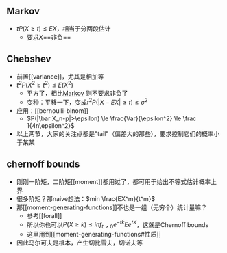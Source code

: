 ## Markov
- $tP(X\ge t)\le EX$，相当于分两段估计
  - 要求$X$==非负==
## Chebshev
- 前置[[variance]]，尤其是相加等
- $t^2P(X^2\ge t^2)\le E(X^2)$
  - 平方了，相比[Markov](#markov) 则不要求非负了
  - 变种：平移一下，变成$t^2P(|X-EX|\ge t)\le \sigma^2$
- 应用：[[bernoulli-binom]]
  - $P(|\bar X_n-p|>\epsilon) \le \frac{Var}{\epsilon^2} \le \frac 1{4n\epsilon^2}$
- 以上两节，大家的关注点都是"tail"（偏差大的那些），要求控制它们的概率小于某某
## chernoff bounds
- 刚刚一阶矩，二阶矩[[moment]]都用过了，都可用于给出不等式估计概率上界
- 很多阶矩？那naive想法：$min \frac{EX^m}{t^m}$
- 那[[moment-generating-functions]]不也是一组（无穷个）统计量嘛？
  - 参考[[forall]]
  - 所以你也可以$P(X\ge k)\le inf_{t>0} e^{-tk}Ee^{tX}$，这就是Chernoff bounds
  - 这里用到[[moment-generating-functions#性质]]
- 因此马尔可夫是根本，产生切比雪夫，切诺夫等